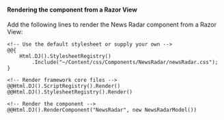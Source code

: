 ﻿#### Rendering the component from a Razor View

Add the following lines to render the News Radar component from a Razor View:
		
	<!-- Use the default stylesheet or supply your own -->
	@@{
		Html.DJ().StylesheetRegistry()
			.Include("~/Content/css/Components/NewsRadar/newsRadar.css");
	}
	
	<!-- Render framework core files -->
	@@Html.DJ().ScriptRegistry().Render()
	@@Html.DJ().StylesheetRegistry().Render()

	<!-- Render the component -->
	@@Html.DJ().RenderComponent("NewsRadar", new NewsRadarModel())
